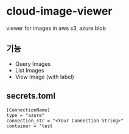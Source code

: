 # cloud-image-viewer
viewer for images in aws s3, azure blob

## 기능
- Query Images
- List Images
- View Image (with label)


## secrets.toml
```
[ConnectionName]
type = "azure"
connection_str = "<Your Connection String>"
container = "test
```